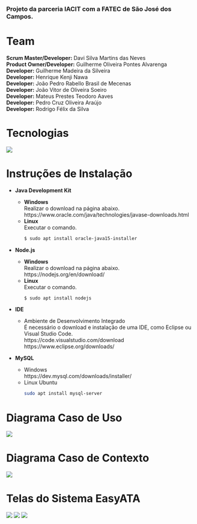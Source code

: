 ### Projeto da parceria IACIT com a FATEC de São José dos Campos. 


# Team  
**Scrum Master/Developer:** Davi Silva Martins das Neves  
**Product Owner/Developer:** Guilherme Oliveira Pontes Alvarenga  
**Developer:** Guilherme Madeira da Silveira  
**Developer:** Henrique Kenji Nawa  
**Developer:** João Pedro Rabello Brasil de Mecenas</br>
**Developer:** João Vitor de Oliveira Soeiro</br>
**Developer:** Mateus Prestes Teodoro Aaves</br>
**Developer:** Pedro Cruz Oliveira Araújo</br>
**Developer:** Rodrigo Félix da Silva  

# Tecnologias
![](https://i.ibb.co/2Y8tR32/Tecnologias.png)

# Instruções de Instalação

<ul>
  <li><b>Java Development Kit</b></li>
    <ul>
    <li><b>Windows</b></li> Realizar o download na página abaixo.<br/>https://www.oracle.com/java/technologies/javase-downloads.html
    <li><b>Linux</b></li> Executar o comando.<br/>

```bash
$ sudo apt install oracle-java15-installer
```
   </ul>
</ul>
 
<ul>
  <li><b>Node.js</b></li>
    <ul>
    <li><b>Windows</b></li> Realizar o download na página abaixo.<br/>https://nodejs.org/en/download/
    <li><b>Linux</b></li>Executar o comando.<br/>
    
```bash
$ sudo apt install nodejs
```    
  </ul>
</ul>

<ul>
  <li><b>IDE</b></li>
    <ul>
    <li>Ambiente de Desenvolvimento Integrado</b></li> É necessário o download e instalação de uma IDE, como Eclipse ou Visual Studio Code.<br/>https://code.visualstudio.com/download
    https://www.eclipse.org/downloads/
        
  </ul>
</ul>

<ul>
  <li><b>MySQL</b></li>
    <ul>
    <li>Windows</b></li>https://dev.mysql.com/downloads/installer/
    <li>Linux Ubuntu</b></li>
  
  ```bash
  sudo apt install mysql-server
  ```
        
  </ul>
</ul>

# Diagrama Caso de Uso

<img src= "https://github.com/DaviNeves0/EasyATA/blob/main/Documenta%C3%A7%C3%A3o/Diagrama%20caso%20de%20uso.png">

# Diagrama Caso de Contexto

<img src= "https://github.com/DaviNeves0/EasyATA/blob/main/Documenta%C3%A7%C3%A3o/Diagrama%20de%20Contexto.png">

# Telas do Sistema EasyATA

<img src= "https://github.com/DaviNeves0/EasyATA/blob/main/Documentação/1_Index.PNG">
<img src= "https://github.com/DaviNeves0/EasyATA/blob/main/Documentação/2_Registro.PNG">
<img src= "https://github.com/DaviNeves0/EasyATA/blob/main/Documentação/3_Logado.PNG">


